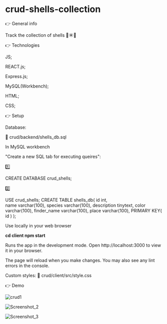 # crud-shells-collection

👉 General info

Track the collection of shells 🐚☀️🌊

👉 Technologies

JS;

REACT.js;

Express.js;

MySQL(Workbench);

HTML;

CSS;

👉 Setup

Database:

📁 crud/backend/shells_db.sql

In MySQL workbench 

"Create a new SQL tab for executing queires": 

1️⃣ 

CREATE DATABASE crud_shells;

2️⃣ 

USE  crud_shells;
CREATE TABLE shells_db(
id int,   
name varchar(100), 
species varchar(100), 
description tinytext, 
color varchar(100), 
finder_name varchar(100), 
place varchar(100),
PRIMARY KEY( id )
);

Use locally in your web browser

**cd client
npm start**

Runs the app in the development mode.
Open http://localhost:3000 to view it in your browser.

The page will reload when you make changes.
You may also see any lint errors in the console.

Custom styles:
📁 crud/client/src/style.css

👉 Demo

![crud1](https://user-images.githubusercontent.com/96831988/208117830-56e6e45f-ff0c-4971-b94e-6649c0f2a54e.png)

![Screenshot_2](https://user-images.githubusercontent.com/96831988/208117940-160358aa-03ee-44f2-b0c3-7e69d031976e.png)


![Screenshot_3](https://user-images.githubusercontent.com/96831988/208117966-7abf04f4-e6e4-4936-930a-56b06536f746.png)





